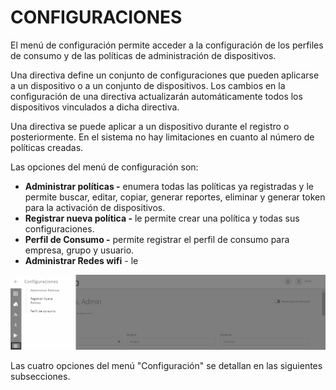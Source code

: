 # CONFIGURACIONES

El menú de configuración permite acceder a la configuración de los perfiles de consumo y de las políticas de administración de dispositivos.

Una directiva define un conjunto de configuraciones que pueden aplicarse a un dispositivo o a un conjunto de dispositivos. Los cambios en la configuración de una directiva actualizarán automáticamente todos los dispositivos vinculados a dicha directiva.

Una directiva se puede aplicar a un dispositivo durante el registro o posteriormente. En el sistema no hay limitaciones en cuanto al número de políticas creadas.

Las opciones del menú de configuración son:

* **Administrar políticas -** enumera todas las políticas ya registradas y le permite buscar, editar, copiar, generar reportes, eliminar y generar token para la activación de dispositivos.
* **Registrar nueva política -** le permite crear una política y todas sus configuraciones.
* **Perfil de Consumo -** permite registrar el perfil de consumo para empresa, grupo y usuario.
* **Administrar Redes wifi** - le

![](<../.gitbook/assets/0 (23).png>)

Las cuatro opciones del menú "Configuración" se detallan en las siguientes subsecciones.
